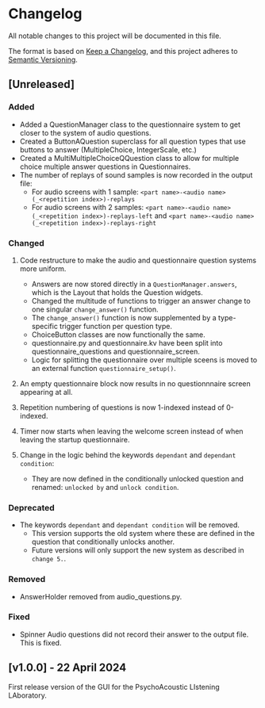 # Changelog

All notable changes to this project will be documented in this file.

The format is based on [Keep a Changelog](https://keepachangelog.com/en/1.1.0/),
and this project adheres to [Semantic Versioning](https://semver.org/spec/v2.0.0.html).


## [Unreleased]

### Added
- Added a QuestionManager class to the questionnaire system to get closer to the system of audio questions.
- Created a ButtonAQuestion superclass for all question types that use buttons to answer (MultipleChoice, IntegerScale, etc.)
- Created a MultiMultipleChoiceQQuestion class to allow for multiple choice multiple answer questions in Questionnaires.
- The number of replays of sound samples is now recorded in the output file:
  - For audio screens with 1 sample: ```<part name>-<audio name>(_<repetition index>)-replays```
  - For audio screens with 2 samples: ```<part name>-<audio name>(_<repetition index>)-replays-left``` and 
```<part name>-<audio name>(_<repetition index>)-replays-right```
  

### Changed
1. Code restructure to make the audio and questionnaire question systems more uniform. 
   - Answers are now stored directly in a ```QuestionManager.answers```, which is the Layout that holds the Question widgets.
   - Changed the multitude of functions to trigger an answer change to one singular ```change_answer()``` function.
   - The ```change_answer()``` function is now supplemented by a type-specific trigger function per question type.
   - ChoiceButton classes are now functionally the same.
   - questionnaire.py and questionnaire.kv have been split into questionnaire_questions and questionnaire_screen.
   - Logic for splitting the questionnaire over multiple sceens is moved to an external function ```questionnaire_setup()```.

2. An empty questionnaire block now results in no questionnnaire screen appearing at all.
3. Repetition numbering of questions is now 1-indexed instead of 0-indexed.
4. Timer now starts when leaving the welcome screen instead of when leaving the startup questionnaire.

5. Change in the logic behind the keywords ```dependant``` and ```dependant condition```:
   - They are now defined in the conditionally unlocked question and renamed: ```unlocked by``` and ```unlock condition```.

### Deprecated
- The keywords ```dependant``` and ```dependant condition``` will be removed.
  - This version supports the old system where these are defined in the question that conditionally unlocks another.
  - Future versions will only support the new system as described in ```change 5.```.

### Removed
- AnswerHolder removed from audio_questions.py.


### Fixed
- Spinner Audio questions did not record their answer to the output file. This is fixed.



## [v1.0.0] - 22 April 2024

First release version of the GUI for the PsychoAcoustic LIstening LAboratory.
